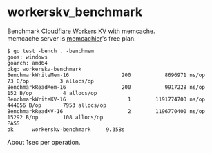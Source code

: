 workerskv_benchmark
===================
Benchmark [Cloudflare Workers KV](https://developers.cloudflare.com/workers/kv/) with memcache.  
memcache server is [memcachier](https://www.memcachier.com/)'s free plan.

```
$ go test -bench . -benchmem
goos: windows
goarch: amd64
pkg: workerskv-benchmark
BenchmarkWriteMem-16                 200           8696971 ns/op              73 B/op          3 allocs/op
BenchmarkReadMem-16                  200           9917228 ns/op             152 B/op          4 allocs/op
BenchmarkWriteKV-16                    1        1191774700 ns/op          444056 B/op       7953 allocs/op
BenchmarkReadKV-16                     2        1196770400 ns/op           15292 B/op        108 allocs/op
PASS
ok      workerskv-benchmark     9.358s
```

About 1sec per operation.
